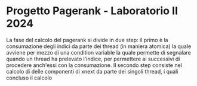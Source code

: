 # Progetto Pagerank - Laboratorio II 2024

La fase del calcolo del pagerank si divide in due step: il primo è la consumazione degli indici da parte dei thread (in maniera atomica) la quale avviene per mezzo di una condition variable la quale permette di segnalare quando un thread ha prelevato l'indice, per permettere ai successivi di procedere anch'essi con la consumazione.
Il secondo step consiste nel calcolo di delle componenti di xnext da parte dei singoli thread, i quali concluso il calcolo 

